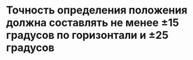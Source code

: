 # Точность определения положения должна составлять не менее ±15 градусов по горизонтали и ±25 градусов

